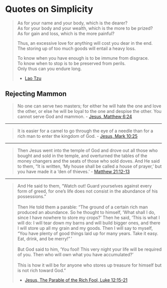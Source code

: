 # Quotes on Simplicity

> As for your name and your body, which is the dearer?<br>
> As for your body and your wealth, which is the more to be prized?<br>
> As for gain and loss, which is the more painful?<br>
>
> Thus, an excessive love for anything will cost you dear in the end.<br>
> The storing up of too much goods will entail a heavy loss.<br>
>
> To know when you have enough is to be immune from disgrace.<br>
> To know when to stop is to be preserved from perils.<br>
> Only thus can you endure long.<br> 
> - [Lao Tzu](https://terebess.hu/english/tao/wu.html#Kap44)

## Rejecting Mammon

> No one can serve two masters; for either he will hate the one and love the other, or else he will be loyal to the one and despise the other. You cannot serve God and mammon. - [Jesus, Matthew 6:24](https://biblehub.com/matthew/6-24.htm)

<hr>

> It is easier for a camel to go through the eye of a needle than for a rich man to enter the kingdom of God. - [Jesus, Mark 10:25](https://biblehub.com/mark/10-25.htm)

<hr>

> Then Jesus went into the temple of God and drove out all those who bought and sold in the temple, and overturned the tables of the money changers and the seats of those who sold doves. And He said to them, “It is written, ‘My house shall be called a house of prayer,’ but you have made it a ‘den of thieves.’ - [Matthew 21:12-13](https://biblehub.com/matthew/21-12.htm)

<hr>

> And He said to them, “Watch out! Guard yourselves against every form of greed, for one’s life does not consist in the abundance of his possessions.”<br>
><br>
> Then He told them a parable: “The ground of a certain rich man produced an abundance. So he thought to himself, ‘What shall I do, since I have nowhere to store my crops?’ Then he said, ‘This is what I will do: I will tear down my barns and will build bigger ones, and there I will store up all my grain and my goods. Then I will say to myself, “You have plenty of good things laid up for many years. Take it easy. Eat, drink, and be merry!” ’<br>
><br>
> But God said to him, ‘You fool! This very night your life will be required of you. Then who will own what you have accumulated?’<br>
><br>
> This is how it will be for anyone who stores up treasure for himself but is not rich toward God.”<br>
> - [Jesus, The Parable of the Rich Fool, Luke 12:15-21](https://www.biblehub.com/luke/12-15.htm)
